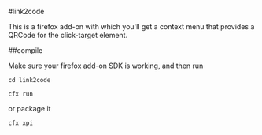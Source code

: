 #link2code

This is a firefox add-on with which you'll get a context menu that provides a QRCode for the click-target element.

##compile

Make sure your firefox add-on SDK is working, and then run 

`cd link2code`

`cfx run`

or package it

`cfx xpi`